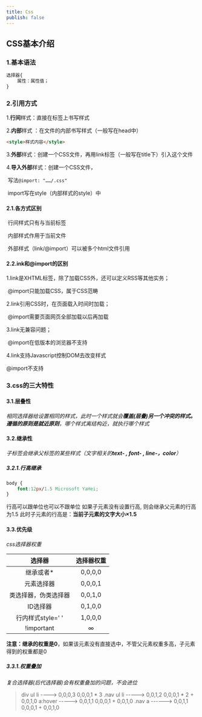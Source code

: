 ```yaml
---
title: Css
publish: false
---
```


## CSS基本介绍

### 1.基本语法

```css
选择器{
	属性：属性值；
}
```

### 2.引用方式

1.**行间**样式：直接在标签上书写样式

2.**内部**样式 ：在文件的内部书写样式（一般写在head中）

```html
<style>样式内容</style>
```

 3.**外部**样式：创建一个CSS文件，再用link标签（一般写在title下）引入这个文件

 4.**导入外部**样式：创建一个CSS文件，

​							  写法`@import: "……/.css"`

​							  import写在style（内部样式的style）中

#### 2.1.各方式区别

​	行间样式只有与当前标签

​	内部样式作用于当前文件

​	外部样式（link/@import）可以被多个html文件引用



#### 2.2.ink和@import的区别

1.link是XHTML标签，除了加载CSS外，还可以定义RSS等其他实务；

​	@import只能加载CSS，属于CSS范畴

2.link引用CSS时，在页面载入时间时加载；

​	@import需要页面网页全部加载以后再加载

3.link无兼容问题；

​	@import在低版本的浏览器不支持

4.link支持Javascript控制DOM去改变样式

   @import不支持



### 3.css的三大特性



#### 3.1.层叠性

*相同选择器给设置相同的样式，此时一个样式就会**覆盖(层叠)**另一个冲突的样式。遵循的原则是**就近原则**，哪个样式离结构近，就执行哪个样式*



#### 3.2.继承性

*子标签会继承父标签的某些样式（文字相关的**text- , font- , line-，color**）*

##### 3.2.1.行高继承

```css
body {
	font:12px/1.5 Microsoft YaHei;
}
```

行高可以跟单位也可以不跟单位
如果子元素没有设置行高, 则会继承父元素的行高为1.5
此时子元素的行高是：**当前子元素的文字大小×1.5**



#### 3.3.优先级

*css选择器权重*

|        选择器        | 选择器权重 |
| :------------------: | :--------: |
|      继承或者*       |  0,0,0,0   |
|      元素选择器      |  0,0,0,1   |
| 类选择器，伪类选择器 |  0,0,1,0   |
|       ID选择器       |  0,1,0,0   |
|  行内样式style=' '   |  1,0,0,0   |
|      !important      |     ∞      |

**注意：继承的权重是0**，如果该元素没有直接选中，不管父元素权重多高，子元素得到的权重都是0



##### 3.3.1.权重叠加

*复合选择器(后代选择器)会有权重叠加的问题，不会进位*

>div ul li ----> 0,0,0,3      	 0,0,0,1 * 3
>.nav ul li -----> 0,0,1,2	    0,0,0,1 * 2 + 0,0,1,0
>a:hover -----> 0,0,1,1		  0,0,0,1 + 0,0,1,0
>.nav a ------> 0,0,1,1		   0,0,0,1 + 0,0,1,0

 












